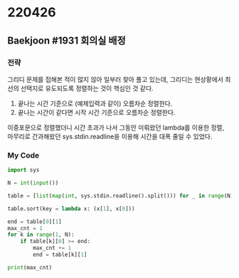 # 220426



## Baekjoon #1931 회의실 배정



### 전략

그리디 문제를 접해본 적이 많지 않아 일부러 찾아 풀고 있는데, 그리디는 현상황에서 최선의 선택지로 유도되도록 정렬하는 것이 핵심인 것 같다.

1. 끝나는 시간 기준으로 (예제입력과 같이) 오름차순 정렬한다.
2. 끝나는 시간이 같다면 시작 시간 기준으로 오름차순 정렬한다.

이중포문으로 정렬했더니 시간 초과가 나서 그동안 미뤄왔던 lambda를 이용한 정렬, 마무리로 간과해왔던 sys.stdin.readline을 이용해 시간을 대폭 줄일 수 있었다.



### My Code

```python
import sys

N = int(input())

table = [list(map(int, sys.stdin.readline().split())) for _ in range(N)]

table.sort(key = lambda x: (x[1], x[0]))

end = table[0][1]
max_cnt = 1
for k in range(1, N):
    if table[k][0] >= end:
        max_cnt += 1
        end = table[k][1]

print(max_cnt)
```

